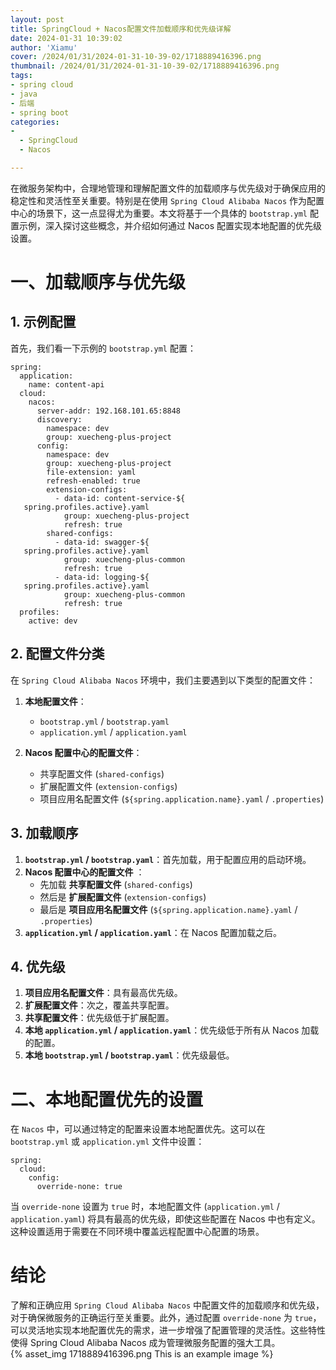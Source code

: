 ```yaml
---
layout: post
title: SpringCloud + Nacos配置文件加载顺序和优先级详解
date: 2024-01-31 10:39:02
author: 'Xiamu'
cover: /2024/01/31/2024-01-31-10-39-02/1718889416396.png
thumbnail: /2024/01/31/2024-01-31-10-39-02/1718889416396.png
tags:
- spring cloud
- java
- 后端
- spring boot
categories:
- 
  - SpringCloud
  - Nacos

---
```



在微服务架构中，合理地管理和理解配置文件的加载顺序与优先级对于确保应用的稳定性和灵活性至关重要。特别是在使用 `Spring Cloud Alibaba Nacos` 作为配置中心的场景下，这一点显得尤为重要。本文将基于一个具体的 `bootstrap.yml` 配置示例，深入探讨这些概念，并介绍如何通过 Nacos 配置实现本地配置的优先级设置。

# 一、加载顺序与优先级

## 1. 示例配置

首先，我们看一下示例的 `bootstrap.yml` 配置：

```prism language-yaml
spring:
  application:
    name: content-api
  cloud:
    nacos:
      server-addr: 192.168.101.65:8848
      discovery:
        namespace: dev
        group: xuecheng-plus-project
      config:
        namespace: dev
        group: xuecheng-plus-project
        file-extension: yaml
        refresh-enabled: true
        extension-configs:
          - data-id: content-service-${
   spring.profiles.active}.yaml
            group: xuecheng-plus-project
            refresh: true
        shared-configs:
          - data-id: swagger-${
   spring.profiles.active}.yaml
            group: xuecheng-plus-common
            refresh: true
          - data-id: logging-${
   spring.profiles.active}.yaml
            group: xuecheng-plus-common
            refresh: true
  profiles:
    active: dev
```

## 2. 配置文件分类

在 `Spring Cloud Alibaba Nacos` 环境中，我们主要遇到以下类型的配置文件：

1. **本地配置文件**：

   * `bootstrap.yml` / `bootstrap.yaml`
   * `application.yml` / `application.yaml`
2. **Nacos 配置中心的配置文件**：

   * 共享配置文件 (`shared-configs`)
   * 扩展配置文件 (`extension-configs`)
   * 项目应用名配置文件 (`${spring.application.name}.yaml` / `.properties`)

## 3. 加载顺序

1. **`bootstrap.yml` / `bootstrap.yaml`**：首先加载，用于配置应用的启动环境。
2. **Nacos 配置中心的配置文件** ：
   * 先加载 **共享配置文件** (`shared-configs`)
   * 然后是 **扩展配置文件** (`extension-configs`)
   * 最后是 **项目应用名配置文件** (`${spring.application.name}.yaml` / `.properties`)
3. **`application.yml` / `application.yaml`**：在 Nacos 配置加载之后。

## 4. 优先级

1. **项目应用名配置文件**：具有最高优先级。
2. **扩展配置文件**：次之，覆盖共享配置。
3. **共享配置文件**：优先级低于扩展配置。
4. **本地 `application.yml` / `application.yaml`**：优先级低于所有从 Nacos 加载的配置。
5. **本地 `bootstrap.yml` / `bootstrap.yaml`**：优先级最低。

# 二、本地配置优先的设置

在 `Nacos` 中，可以通过特定的配置来设置本地配置优先。这可以在 `bootstrap.yml` 或 `application.yml` 文件中设置：

```prism language-yaml
spring:
  cloud:
    config:
      override-none: true
```

当 `override-none` 设置为 `true` 时，本地配置文件 (`application.yml` / `application.yaml`) 将具有最高的优先级，即使这些配置在 Nacos 中也有定义。这种设置适用于需要在不同环境中覆盖远程配置中心配置的场景。

# 结论

了解和正确应用 `Spring Cloud Alibaba Nacos` 中配置文件的加载顺序和优先级，对于确保微服务的正确运行至关重要。此外，通过配置 `override-none` 为 `true`，可以灵活地实现本地配置优先的需求，进一步增强了配置管理的灵活性。这些特性使得 Spring Cloud Alibaba Nacos 成为管理微服务配置的强大工具。  
{% asset_img 1718889416396.png This is an example image %}
